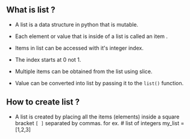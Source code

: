 ## What is list ?
 * A list is a data structure in python that is mutable.

 * Each element or value that is inside of a list is called an item .
 * Items in list can be accessed with it's integer index.

 * The index starts at 0 not 1.

 * Multiple items can be obtained from the list using slice.
 * Value can be converted into list by passing it to the ``list()`` function.
## How to create list ?

* A list is created by placing all the items (elements) inside a square bracket ``[ ]`` separated by commas.
for ex.
      # list of integers
      my_list = [1,2,3]
